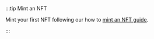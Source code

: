 :::tip Mint an NFT

Mint your first NFT following our how to [mint an NFT guide](../../../../iota-evm/how-tos/core-contracts/nft/mint-nft.mdx#about-nfts).

:::
